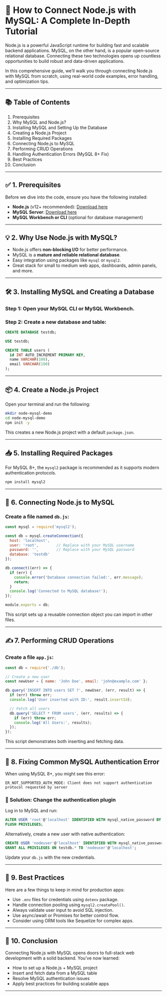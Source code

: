 
# 🔌 How to Connect Node.js with MySQL: A Complete In-Depth Tutorial

Node.js is a powerful JavaScript runtime for building fast and scalable backend applications. MySQL, on the other hand, is a popular open-source relational database. Connecting these two technologies opens up countless opportunities to build robust and data-driven applications.

In this comprehensive guide, we’ll walk you through connecting Node.js with MySQL from scratch, using real-world code examples, error handling, and optimization tips.

---

## 📚 Table of Contents

1. Prerequisites
2. Why MySQL and Node.js?
3. Installing MySQL and Setting Up the Database
4. Creating a Node.js Project
5. Installing Required Packages
6. Connecting Node.js to MySQL
7. Performing CRUD Operations
8. Handling Authentication Errors (MySQL 8+ Fix)
9. Best Practices
10. Conclusion

---

## ✅ 1. Prerequisites

Before we dive into the code, ensure you have the following installed:

- **Node.js** (v12+ recommended): [Download here](https://nodejs.org/)
- **MySQL Server**: [Download here](https://dev.mysql.com/downloads/mysql/)
- **MySQL Workbench or CLI** (optional for database management)

---

## 💡 2. Why Use Node.js with MySQL?

- Node.js offers **non-blocking I/O** for better performance.
- MySQL is a **mature and reliable relational database**.
- Easy integration using packages like `mysql` or `mysql2`.
- Great stack for small to medium web apps, dashboards, admin panels, and more.

---

## 🛠️ 3. Installing MySQL and Creating a Database

### Step 1: Open your MySQL CLI or MySQL Workbench.

### Step 2: Create a new database and table:

```sql
CREATE DATABASE testdb;

USE testdb;

CREATE TABLE users (
  id INT AUTO_INCREMENT PRIMARY KEY,
  name VARCHAR(100),
  email VARCHAR(100)
);
```

---

## 📦 4. Create a Node.js Project

Open your terminal and run the following:

```bash
mkdir node-mysql-demo
cd node-mysql-demo
npm init -y
```

This creates a new Node.js project with a default `package.json`.

---

## 📥 5. Installing Required Packages

For MySQL 8+, the `mysql2` package is recommended as it supports modern authentication protocols.

```bash
npm install mysql2
```

---

## 🔗 6. Connecting Node.js to MySQL

### Create a file named `db.js`:

```js
const mysql = require('mysql2');

const db = mysql.createConnection({
  host: 'localhost',
  user: 'root',        // Replace with your MySQL username
  password: '',        // Replace with your MySQL password
  database: 'testdb'
});

db.connect((err) => {
  if (err) {
    console.error('Database connection failed:', err.message);
    return;
  }
  console.log('Connected to MySQL database!');
});

module.exports = db;
```

This script sets up a reusable connection object you can import in other files.

---

## ✍️ 7. Performing CRUD Operations

### Create a file `app.js`:

```js
const db = require('./db');

// Create a new user
const newUser = { name: 'John Doe', email: 'john@example.com' };

db.query('INSERT INTO users SET ?', newUser, (err, result) => {
  if (err) throw err;
  console.log('User inserted with ID:', result.insertId);

  // Fetch all users
  db.query('SELECT * FROM users', (err, results) => {
    if (err) throw err;
    console.log('All Users:', results);
  });
});
```

This script demonstrates both inserting and fetching data.

---

## 🧱 8. Fixing Common MySQL Authentication Error

When using MySQL 8+, you might see this error:

```
ER_NOT_SUPPORTED_AUTH_MODE: Client does not support authentication protocol requested by server
```

### 🔧 Solution: Change the authentication plugin

Log in to MySQL and run:

```sql
ALTER USER 'root'@'localhost' IDENTIFIED WITH mysql_native_password BY 'your_password';
FLUSH PRIVILEGES;
```

Alternatively, create a new user with native authentication:

```sql
CREATE USER 'nodeuser'@'localhost' IDENTIFIED WITH mysql_native_password BY 'your_password';
GRANT ALL PRIVILEGES ON testdb.* TO 'nodeuser'@'localhost';
```

Update your `db.js` with the new credentials.

---

## 🧠 9. Best Practices

Here are a few things to keep in mind for production apps:

- Use `.env` files for credentials using `dotenv` package.
- Handle connection pooling using `mysql2.createPool()`.
- Always validate user input to avoid SQL injection.
- Use async/await or Promises for better control flow.
- Consider using ORM tools like Sequelize for complex apps.

---

## 🎉 10. Conclusion

Connecting Node.js with MySQL opens doors to full-stack web development with a solid backend. You’ve now learned:

- How to set up a Node.js + MySQL project
- Insert and fetch data from a MySQL table
- Resolve MySQL authentication issues
- Apply best practices for building scalable apps

---

